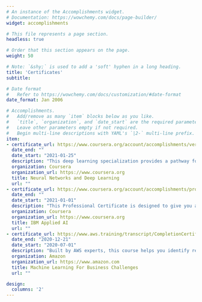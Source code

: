 ```yaml
---
# An instance of the Accomplishments widget.
# Documentation: https://wowchemy.com/docs/page-builder/
widget: accomplishments

# This file represents a page section.
headless: true

# Order that this section appears on the page.
weight: 50

# Note: `&shy;` is used to add a 'soft' hyphen in a long heading.
title: 'Certificates'
subtitle:

# Date format
#   Refer to https://wowchemy.com/docs/customization/#date-format
date_format: Jan 2006

# Accomplishments.
#   Add/remove as many `item` blocks below as you like.
#   `title`, `organization`, and `date_start` are the required parameters.
#   Leave other parameters empty if not required.
#   Begin multi-line descriptions with YAML's `|2-` multi-line prefix.
item:
- certificate_url: https://www.coursera.org/account/accomplishments/verify/DJS4NMFK3ALW
  date_end: ""
  date_start: "2021-01-25"
  description: "This deep learning specialization provides a pathway for you to gain the knowledge and skills to apply machine learning to your work, level up your technical career, and take the definitive step in the world of AI."
  organization: Coursera
  organization_url: https://www.coursera.org
  title: Neural Networks and Deep Learning
  url: ""
- certificate_url: https://www.coursera.org/account/accomplishments/professional-cert/N79PFXU6XS3E?utm_source=link&utm_medium=certificate&utm_content=cert_image&utm_campaign=pdf_header_button&utm_product=prof
  date_end: ""
  date_start: "2021-01-01"
  description: "This Professional Certificate is designed to give you a firm understanding of AI technology, its applications, and its use cases"
  organization: Coursera
  organization_url: https://www.coursera.org
  title: IBM Applied AI
  url: ""
- certificate_url: https://www.aws.training/transcript/CompletionCertificateHtml?transcriptid=ziqMrvVVZEKd6gfYPHNpSw2
  date_end: "2020-12-21"
  date_start: "2020-07-01"
  description: "Built by AWS experts, this course helps you identify real-world use cases for solving business problems with Machine Learning"
  organization: Amazon
  organization_url: https://www.amazon.com
  title: Machine Learning For Business Challenges
  url: ""

design:
  columns: '2' 
---
```

